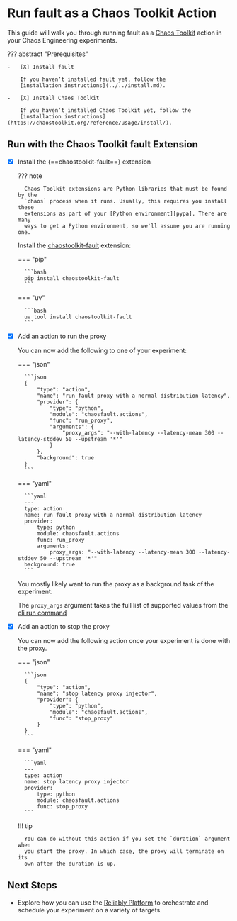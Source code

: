 # Run fault as a Chaos Toolkit Action

This guide will walk you through running fault as a [Chaos Toolkit][ctk] action
in your Chaos Engineering experiments.

[ctk]: https://chaostoolkit.org/
[exp]: https://chaostoolkit.org/reference/api/experiment/
[pypa]: https://packaging.python.org/en/latest/tutorials/installing-packages/
[ctkfault]: https://github.com/chaostoolkit-incubator/chaostoolkit-fault

??? abstract "Prerequisites"

    -   [X] Install fault

        If you haven’t installed fault yet, follow the
        [installation instructions](../../install.md).

    -   [X] Install Chaos Toolkit

        If you haven’t installed Chaos Toolkit yet, follow the
        [installation instructions](https://chaostoolkit.org/reference/usage/install/).

## Run with the Chaos Toolkit fault Extension

-   [X] Install the {==chaostoolkit-fault==} extension

    ??? note

        Chaos Toolkit extensions are Python libraries that must be found by the
        `chaos` process when it runs. Usually, this requires you install these
        extensions as part of your [Python environment][pypa]. There are many
        ways to get a Python environment, so we'll assume you are running one.

    Install the [chaostoolkit-fault][ctkfault] extension:

    === "pip"

        ```bash
        pip install chaostoolkit-fault
        ```

    === "uv"

        ```bash
        uv tool install chaostoolkit-fault
        ```

-   [X] Add an action to run the proxy

    You can now add the following to one of your experiment:

    === "json"

        ```json
        {
            "type": "action",
            "name": "run fault proxy with a normal distribution latency",
            "provider": {
                "type": "python",
                "module": "chaosfault.actions",
                "func": "run_proxy",
                "arguments": {
                    "proxy_args": "--with-latency --latency-mean 300 --latency-stddev 50 --upstream '*'"
                }
            },
            "background": true
        }
        ```

    === "yaml"

        ```yaml
        ---
        type: action
        name: run fault proxy with a normal distribution latency
        provider:
            type: python
            module: chaosfault.actions
            func: run_proxy
            arguments:
                proxy_args: "--with-latency --latency-mean 300 --latency-stddev 50 --upstream '*'"
        background: true
        ```

    You mostly likely want to run the proxy as a background task of the
    experiment.

    The `proxy_args` argument takes the full list of supported values from the
    [cli run command](../reference/cli-commands.md#run-command-options)

-   [X] Add an action to stop the proxy

    You can now add the following action once your experiment is done with
    the proxy.

    === "json"

        ```json
        {
            "type": "action",
            "name": "stop latency proxy injector",
            "provider": {
                "type": "python",
                "module": "chaosfault.actions",
                "func": "stop_proxy"
            }
        }
        ```

    === "yaml"

        ```yaml
        ---
        type: action
        name: stop latency proxy injector
        provider:
            type: python
            module: chaosfault.actions
            func: stop_proxy
        ```

    !!! tip

        You can do without this action if you set the `duration` argument when
        you start the proxy. In which case, the proxy will terminate on its
        own after the duration is up.

## Next Steps

- Explore how you can use the [Reliably Platform](run-with-reliably.md) to
  orchestrate and schedule your experiment on a variety of targets.